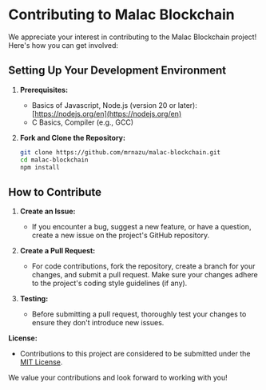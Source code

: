 # Contributing to Malac Blockchain

We appreciate your interest in contributing to the Malac Blockchain project! Here's how you can get involved:

## Setting Up Your Development Environment

1. **Prerequisites:**
    - Basics of Javascript, Node.js (version 20 or later): [https://nodejs.org/en](https://nodejs.org/en)
    - C Basics, Compiler (e.g., GCC)

2. **Fork and Clone the Repository:**

   ```bash
   git clone https://github.com/mrnazu/malac-blockchain.git
   cd malac-blockchain
   npm install
   ```

## How to Contribute

1. **Create an Issue:**
   - If you encounter a bug, suggest a new feature, or have a question, create a new issue on the project's GitHub repository.

2. **Create a Pull Request:**
   - For code contributions, fork the repository, create a branch for your changes, and submit a pull request. Make sure your changes adhere to the project's coding style guidelines (if any).

3. **Testing:**

   - Before submitting a pull request, thoroughly test your changes to ensure they don't introduce new issues.


**License:**

- Contributions to this project are considered to be submitted under the [MIT License](LICENSE).

We value your contributions and look forward to working with you!